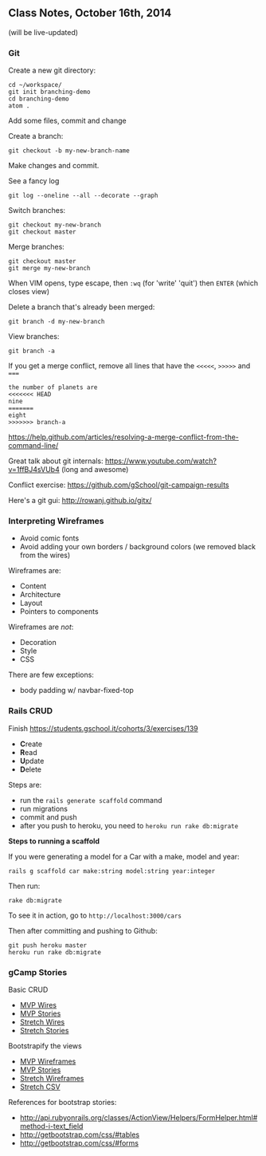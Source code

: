 ## Class Notes, October 16th, 2014

(will be live-updated)

### Git

Create a new git directory:

```
cd ~/workspace/
git init branching-demo
cd branching-demo
atom .
```

Add some files, commit and change

Create a branch:

```
git checkout -b my-new-branch-name
```

Make changes and commit.

See a fancy log

```
git log --oneline --all --decorate --graph
```

Switch branches:

```
git checkout my-new-branch
git checkout master
```

Merge branches:

```
git checkout master
git merge my-new-branch
```

When VIM opens, type escape, then `:wq` (for 'write' 'quit') then `ENTER` (which closes view)

Delete a branch that's already been merged:

```
git branch -d my-new-branch
```

View branches:

```
git branch -a
```

If you get a merge conflict, remove all lines that have the `<<<<<`, `>>>>>` and `===`

```
the number of planets are
<<<<<<< HEAD
nine
=======
eight
>>>>>>> branch-a
```

https://help.github.com/articles/resolving-a-merge-conflict-from-the-command-line/

Great talk about git internals: https://www.youtube.com/watch?v=1ffBJ4sVUb4 (long and awesome)

Conflict exercise: https://github.com/gSchool/git-campaign-results

Here's a git gui: http://rowanj.github.io/gitx/

### Interpreting Wireframes

* Avoid comic fonts
* Avoid adding your own borders / background colors (we removed black from the wires)

Wireframes are:

* Content
* Architecture
* Layout
* Pointers to components

Wireframes are _not_:

* Decoration
* Style
* CSS

There are few exceptions:

* body padding w/ navbar-fixed-top

### Rails CRUD

Finish https://students.gschool.it/cohorts/3/exercises/139

- **C**reate
- **R**ead
- **U**pdate
- **D**elete

Steps are:

* run the `rails generate scaffold` command
* run migrations
* commit and push
* after you push to heroku, you need to `heroku run rake db:migrate`

**Steps to running a scaffold**

If you were generating a model for a Car with a make, model and year:

```
rails g scaffold car make:string model:string year:integer
```

Then run:

```
rake db:migrate
```

To see it in action, go to `http://localhost:3000/cars`

Then after committing and pushing to Github:

```
git push heroku master
heroku run rake db:migrate
```

### gCamp Stories

Basic CRUD

* [MVP Wires](https://github.com/gSchool/boulder-g4-assets/tree/master/gCamp/0060-task-with-scaffold)
* [MVP Stories](https://raw.githubusercontent.com/gSchool/boulder-g4-assets/master/gCamp/0060-task-with-scaffold/mvp.csv)
* [Stretch Wires](https://github.com/gSchool/boulder-g4-assets/blob/master/gCamp/0060-task-with-scaffold/stretch.md)
* [Stretch Stories](https://raw.githubusercontent.com/gSchool/boulder-g4-assets/master/gCamp/0060-task-with-scaffold/stretch.csv)

Bootstrapify the views

* [MVP Wireframes](https://github.com/gSchool/boulder-g4-assets/tree/master/gCamp/0070-twitter-bootstrap-tasks)
* [MVP Stories](https://raw.githubusercontent.com/gSchool/boulder-g4-assets/master/gCamp/0070-twitter-bootstrap-tasks/mvp.csv)
* [Stretch Wireframes](https://github.com/gSchool/boulder-g4-assets/tree/master/gCamp/0070-twitter-bootstrap-tasks/stretch.md)
* [Stretch CSV](https://raw.githubusercontent.com/gSchool/boulder-g4-assets/master/gCamp/0070-twitter-bootstrap-tasks/stretch.csv)

References for bootstrap stories:

* http://api.rubyonrails.org/classes/ActionView/Helpers/FormHelper.html#method-i-text_field
* http://getbootstrap.com/css/#tables
* http://getbootstrap.com/css/#forms

